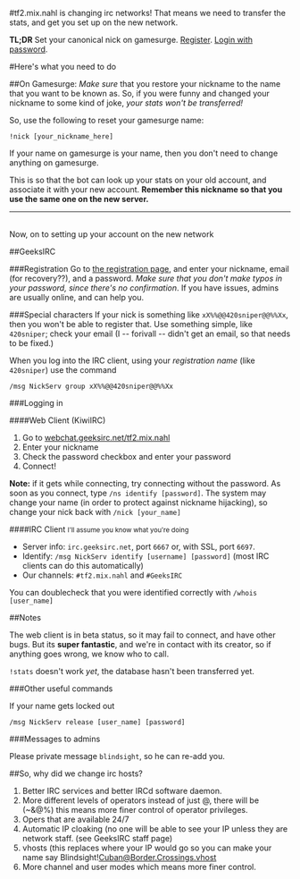 \#tf2.mix.nahl is changing irc networks! That means we need to transfer the stats, and get you set up on the new network.

**TL;DR** Set your canonical nick on gamesurge. [Register](http://geeksirc.net/nickserv-registration/). [Login with password](http://webchat.geeksirc.net/tf2.mix.nahl).

#Here's what you need to do

##On Gamesurge:
_Make sure_ that you restore your nickname to the name that you want to be known as. So, if you were funny and changed your nickname to some kind of joke, _your stats won't be transferred!_

So, use the following to reset your gamesurge name:

    !nick [your_nickname_here]

If your name on gamesurge is your name, then you don't need to change anything on gamesurge.

This is so that the bot can look up your stats on your old account, and associate it with your new account. **Remember this nickname so that you use the same one on the new server.**

---
&nbsp;  
Now, on to setting up your account on the new network

##GeeksIRC

###Registration
Go to [the registration page](http://geeksirc.net/nickserv-registration/), and enter your nickname, email (for recovery??), and a password. _Make sure that you don't make typos in your password, since there's no confirmation_. If you have issues, admins are usually online, and can help you.

###Special characters
If your nick is something like `xX%%@@420sniper@@%%Xx`, then you won't be able to register that. Use something simple, like `420sniper`; check your email (I -- forivall -- didn't get an email, so that needs to be fixed.)

When you log into the IRC client, using your _registration name_ (like `420sniper`) use the command

    /msg NickServ group xX%%@@420sniper@@%%Xx


###Logging in

####Web Client (KiwiIRC)

1. Go to [webchat.geeksirc.net/tf2.mix.nahl](http://webchat.geeksirc.net/tf2.mix.nahl)
2. Enter your nickname
3. Check the password checkbox and enter your password
4. Connect!

**Note:** if it gets while connecting, try connecting without the password. As soon as you connect, type `/ns identify [password]`. The system may change your name (in order to protect against nickname hijacking), so change your nick back with `/nick [your_name]`

####IRC Client
<small>I'll assume you know what you're doing</small>

- Server info: `irc.geeksirc.net`, port `6667` or, with SSL, port `6697`.
- Identify: `/msg NickServ identify [username] [password]` (most IRC clients can do this automatically)
- Our channels: `#tf2.mix.nahl` and `#GeeksIRC`

You can doublecheck that you were identified correctly with `/whois [user_name]`

##Notes

The web client is in beta status, so it may fail to connect, and have other bugs. But its **super fantastic**, and we're in contact with its creator, so if anything goes wrong, we know who to call.

`!stats` doesn't work _yet_, the database hasn't been transferred yet.

###Other useful commands

If your name gets locked out

    /msg NickServ release [user_name] [password]

###Messages to admins

Please private message `blindsight`, so he can re-add you.

##So, why did we change irc hosts?

1. Better IRC services and better IRCd software daemon.
2. More different levels of operators instead of just @, there will be (~&@%) this means more finer control of operator privileges.
3. Opers that are available 24/7
4. Automatic IP cloaking (no one will be able to see your IP unless they are network staff. (see GeeksIRC staff page)
5. vhosts (this replaces where your IP would go so you can make your name say Blindsight!Cuban@Border.Crossings.vhost
6. More channel and user modes which means more finer control.
